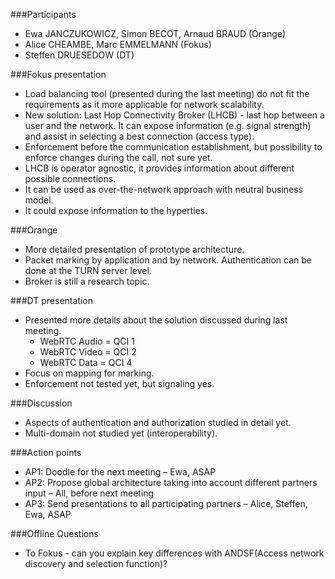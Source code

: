 ###Participants
* Ewa JANCZUKOWICZ, Simon BECOT, Arnaud BRAUD (Orange)
* Alice CHEAMBE, Marc EMMELMANN (Fokus)
* Steffen DRUESEDOW  (DT)

###Fokus presentation
* Load balancing tool (presented during the last meeting) do not fit the requirements as it more applicable for network scalability.
* New solution: Last Hop Connectivity Broker (LHCB) - last hop between a user and the network. It can expose information (e.g. signal strength) and assist in selecting a best connection (access type).
* Enforcement before the communication establishment, but possibility to enforce changes during the call, not sure yet.
* LHCB is operator agnostic, it provides information about different possible connections.
* It can be used as over-the-network approach with neutral business model. 
* It could expose information to the hyperties.

###Orange
* More detailed presentation of prototype architecture.
* Packet marking by application and by network. Authentication can be done at the TURN server level. 
* Broker is still a research topic.

###DT presentation
* Presented more details about the solution discussed during last meeting.
	* WebRTC Audio = QCI 1
	* WebRTC Video = QCI 2
	* WebRTC Data = QCI 4
* Focus on mapping for marking.
* Enforcement not tested yet, but signaling yes.

###Discussion
* Aspects of authentication and authorization studied in detail yet.
* Multi-domain not studied yet (interoperability).

###Action points
* AP1: Doodle for the next meeting – Ewa, ASAP
* AP2: Propose global architecture taking into account different partners input – All, before next meeting 
* AP3: Send presentations to all participating partners – Alice, Steffen, Ewa, ASAP

###Offline Questions
* To Fokus - can you explain key differences with ANDSF(Access network discovery and selection function)?
